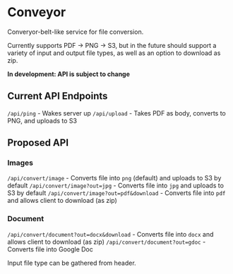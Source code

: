 # Conveyor
Converyor-belt-like service for file conversion.

Currently supports PDF -> PNG -> S3, but in the future should support a variety of input and output file types, as well as an option to download as zip.

**In development: API is subject to change**

## Current API Endpoints
`/api/ping` - Wakes server up
`/api/upload` - Takes PDF as body, converts to PNG, and uploads to S3

## Proposed API
### Images
`/api/convert/image` - Converts file into `png` (default) and uploads to S3 by default
`/api/convert/image?out=jpg` - Converts file into `jpg` and uploads to S3 by default
`/api/convert/image?out=pdf&download` - Converts file into `pdf` and allows client to download (as zip)

### Document
`/api/convert/document?out=docx&download` - Converts file into `docx` and allows client to download (as zip)
`/api/convert/document?out=gdoc` - Converts file into Google Doc

Input file type can be gathered from header.

